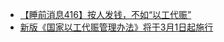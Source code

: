 - [【睡前消息416】按人发钱，不如“以工代赈”](https://www.bilibili.com/video/BV1kr4y1p7nw)
- [新版《国家以工代赈管理办法》将于3月1日起施行](https://m.gmw.cn/baijia/2023-02/02/1303270223.html)
